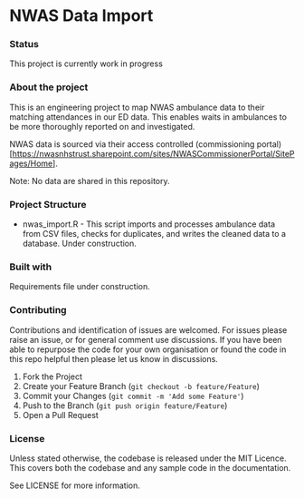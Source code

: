 # NWAS Data Import

### Status
This project is currently work in progress

### About the project
This is an engineering project to map NWAS ambulance data to their matching attendances in our ED data. This enables waits in ambulances to be more thoroughly reported on and investigated.

NWAS data is sourced via their access controlled (commissioning portal)[https://nwasnhstrust.sharepoint.com/sites/NWASCommissionerPortal/SitePages/Home].

Note: No data are shared in this repository.

### Project Structure

* nwas_import.R - This script imports and processes ambulance data from CSV files, checks for duplicates, and writes the cleaned data to a database.
Under construction.

### Built with
Requirements file under construction.

### Contributing
Contributions and identification of issues are welcomed. For issues please raise an issue, or for general comment use discussions.
If you have been able to repurpose the code for your own organisation or found the code in this repo helpful then please let us know in discussions.

1. Fork the Project
2. Create your Feature Branch (`git checkout -b feature/Feature`)
3. Commit your Changes (`git commit -m 'Add some Feature'`)
4. Push to the Branch (`git push origin feature/Feature`)
5. Open a Pull Request

### License
Unless stated otherwise, the codebase is released under the MIT Licence. This covers both the codebase and any sample code in the documentation.

See LICENSE for more information.
